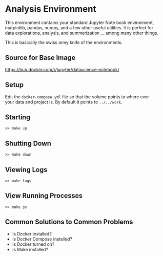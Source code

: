 # Analysis Environment

This environment contains your standard Jupyter Note book environment, matplotlib, pandas, numpy, and a few other useful utilities. It is perfect for data explorations, analysis, and summerization ... among many other things.

This is basically the swiss army knife of the environments.

## Source for Base Image

https://hub.docker.com/r/jupyter/datascience-notebook/

## Setup

Edit the `docker-compose.yml` file so that the volume points to where ever your data and project is. By default it points to `../../work`.

## Starting

`>> make up`

## Shutting Down

`>> make down`

## Viewing Logs

`>> make logs`

## View Running Processes

`>> make ps`

## Common Solutions to Common Problems
- Is Docker installed?
- Is Docker Compose installed?
- Is Docker turned on?
- Is Make installed?
